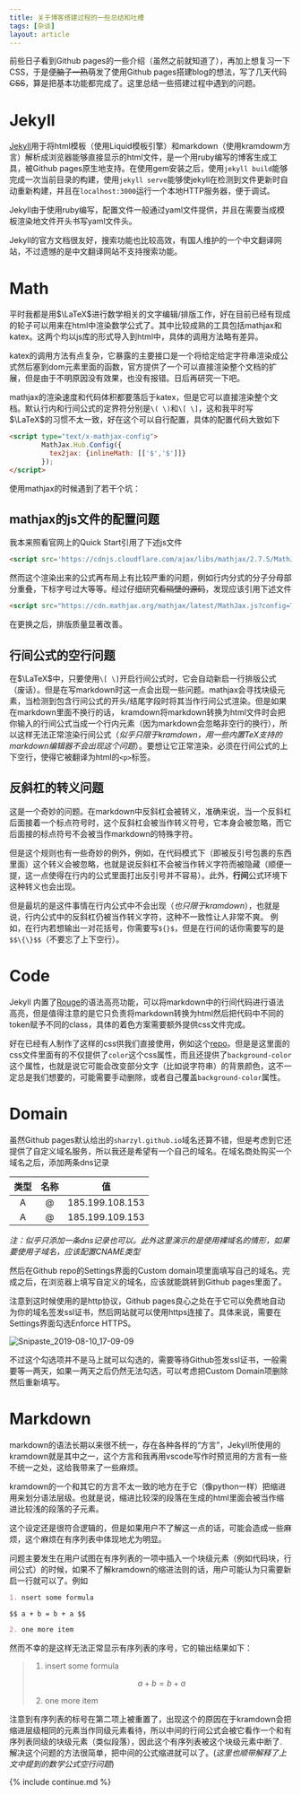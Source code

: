 ```yaml
---
title: 关于博客搭建过程的一些总结和吐槽
tags: [杂谈]
layout: article
---
```


前些日子看到Github pages的一些介绍（虽然之前就知道了），再加上想复习一下CSS，于是便<del>脑子一热</del>萌发了使用Github pages搭建blog的想法，写了几天代码<del>CSS</del>，算是把基本功能都完成了。这里总结一些搭建过程中遇到的问题。 

# Jekyll
[Jekyll](https://jekyllrb.com)用于将html模板（使用Liquid模板引擎）和markdown（使用kramdowm方言）解析成浏览器能够直接显示的html文件，是一个用ruby编写的博客生成工具，被Github pages原生地支持。在使用gem安装之后，使用`jekyll build`能够完成一次当前目录的构建，使用`jekyll serve`能够使jekyll在检测到文件更新时自动重新构建，并且在`localhost:3000`运行一个本地HTTP服务器，便于调试。

Jekyll由于使用ruby编写，配置文件一般通过yaml文件提供，并且在需要当成模板渲染地文件开头书写yaml文件头。

Jekyll的官方文档很友好，搜索功能也比较高效，有国人维护的一个中文翻译网站，不过遗憾的是中文翻译网站不支持搜索功能。

# Math
平时我都是用$\LaTeX$进行数学相关的文字编辑/排版工作，好在目前已经有现成的轮子可以用来在html中渲染数学公式了。其中比较成熟的工具包括mathjax和katex。这两个均以js库的形式导入到html中，具体的调用方法略有差异。

katex的调用方法有点复杂，它暴露的主要接口是一个将给定给定字符串渲染成公式然后塞到dom元素里面的函数，官方提供了一个可以直接渲染整个文档的扩展，但是由于不明原因没有效果，也没有报错。日后再研究一下吧。

mathjax的渲染速度和代码体积都要落后于katex，但是它可以直接渲染整个文档。默认行内和行间公式的定界符分别是`\( \)`和`\[ \]`，这和我平时写 $\LaTeX$的习惯不太一致，好在这个可以自行配置，具体的配置代码大致如下

```html
<script type="text/x-mathjax-config">
        MathJax.Hub.Config({
          tex2jax: {inlineMath: [['$','$']]}
        });
</script>
```

使用mathjax的时候遇到了若干个坑：

## mathjax的js文件的配置问题
我本来照看官网上的Quick Start引用了下述js文件

```html
<script src='https://cdnjs.cloudflare.com/ajax/libs/mathjax/2.7.5/MathJax.js?config=TeX-MML-AM_CHTML' async></script>
```

然而这个渲染出来的公式再布局上有比较严重的问题，例如行内分式的分子分母部分重叠，下标字号过大等等。经过仔细研究<del>看隔壁的源码</del>，发现应该引用下述文件

```html
<script src="https://cdn.mathjax.org/mathjax/latest/MathJax.js?config=TeX-AMS-MML_HTMLorMML" async></script>
```
在更换之后，排版质量显著改善。

## 行间公式的空行问题
在$\LaTeX$中，只要使用`\[ \]`开启行间公式时，它会自动新启一行排版公式（废话）。但是在写markdown时这一点会出现一些问题。mathjax会寻找块级元素，当检测到包含行间公式的开头/结尾字段时将其当作行间公式渲染。但是如果在markdown里面不换行的话，
kramdown将markdown转换为html文件时会把你输入的行间公式当成一个行内元素（因为markdown会忽略非空行的换行），所以这样无法正常渲染行间公式（*似乎只限于kramdown，用一些内置$TeX$支持的markdown编辑器不会出现这个问题*）。要想让它正常渲染，必须在行间公式的上下空行，使得它被翻译为html的`<p>`标签。

## 反斜杠的转义问题
这是一个奇妙的问题。在markdown中反斜杠会被转义，准确来说，当一个反斜杠后面接着一个标点符号时，这个反斜杠会被当作转义符号，它本身会被忽略，而它后面接的标点符号不会被当作markdown的特殊字符。

但是这个规则也有一些奇妙的例外，例如，在代码模式下（即被反引号包裹的东西里面）这个转义会被忽略，也就是说反斜杠不会被当作转义字符而被隐藏（顺便一提，这一点使得在行内的公式里面打出反引号并不容易）。此外，**行间**公式环境下这种转义也会出现。

但是最坑的是这件事情在行内公式中不会出现（*也只限于kramdown*），也就是说，行内公式中的反斜杠仍被当作转义字符，这种不一致性让人非常不爽。
例如，在行内若想输出一对花括号，你需要写`${}$`，但是在行间的话你需要写的是`$$\{\}$$`（不要忘了上下空行）。


# Code
Jekyll 内置了[Rouge](http://rouge.jneen.net/)的语法高亮功能，可以将markdown中的行间代码进行语法高亮，但是值得注意的是它只负责将markdown转换为html然后把代码中不同的token赋予不同的class，具体的着色方案需要额外提供css文件完成。

好在已经有人制作了这样的css供我们直接使用，例如这个[repo](https://github.com/jwarby/jekyll-pygments-themes)。但是是这里面的css文件里面有的不仅提供了`color`这个css属性，而且还提供了`background-color`这个属性，也就是说它可能会改变部分文字（比如说字符串）的背景颜色，这不一定总是我们想要的，可能需要手动删除，或者自己覆盖`background-color`属性。

# Domain
虽然Github pages默认给出的`sharzyl.github.io`域名还算不错，但是考虑到它还提供了自定义域名服务，所以我还是希望有一个自己的域名。在域名商处购买一个域名之后，添加两条dns记录

类型| 名称| 值
:-:|:-:|:-:
A|@|185.199.108.153
A|@|185.199.109.153

*注：似乎只添加一条dns记录也可以。此外这里演示的是使用裸域名的情形，如果要使用子域名，应该配置CNAME类型*

然后在Github repo的Settings界面的Custom domain项里面填写自己的域名。完成之后，在浏览器上填写自定义的域名，应该就能跳转到Github pages里面了。

注意到这时候使用的是http协议，Github pages良心之处在于它可以免费地自动为你的域名签发ssl证书，然后网站就可以使用https连接了。具体来说，需要在Settings界面勾选Enforce HTTPS。

![Snipaste_2019-08-10_17-09-09](https://i.loli.net/2019/08/10/7nKa45hJZixroLG.png)

不过这个勾选项并不是马上就可以勾选的，需要等待Github签发ssl证书，一般需要等一两天，如果一两天之后仍然无法勾选，可以考虑把Custom Domain项删除然后重新填写。

# Markdown
markdown的语法长期以来很不统一，存在各种各样的“方言”，Jekyll所使用的kramdown就是其中之一，这个方言和我再用vscode写作时预览用的方言有一些不统一之处，这给我带来了一些麻烦。

kramdown的一个和其它的方言不太一致的地方在于它（像python一样）把缩进用来划分语法层级。也就是说，缩进比较深的段落在生成的html里面会被当作缩进比较浅的段落的子元素。

这个设定还是很符合逻辑的，但是如果用户不了解这一点的话，可能会造成一些麻烦，这个麻烦在有序列表中体现地尤为明显。

问题主要发生在用户试图在有序列表的一项中插入一个块级元素（例如代码块，行间公式）的时候，如果不了解kramdown的缩进法则的话，用户可能认为只需要新启一行就可以了。例如
```markdown
1. nsert some formula

$$ a + b = b + a $$

2. one more item
```

然而不幸的是这样无法正常显示有序列表的序号，它的输出结果如下：

>1. insert some formula
>
>$$ a + b = b + a $$
>
>2. one more item

注意到有序列表的标号在第二项上被重置了，出现这个的原因在于kramdown会把缩进层级相同的元素当作同级元素看待，所以中间的行间公式会被它看作一个和有序列表同级的块级元素（类似段落），因此这个有序列表被这个块级元素中断了. 解决这个问题的方法很简单，把中间的公式缩进就可以了。(*这里也顺带解释了上文中提到的数学公式空行问题*)

{% include continue.md %}